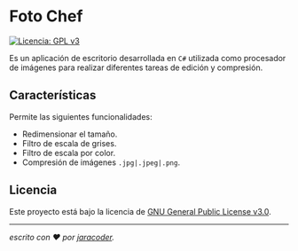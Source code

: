 # Foto Chef
[![Licencia: GPL v3](https://img.shields.io/badge/License-GPLv3-blue.svg)](https://www.gnu.org/licenses/gpl-3.0)

Es un aplicación de escritorio desarrollada en <code>C#</code> utilizada como procesador de imágenes para realizar diferentes tareas de edición y compresión. 


## Características

Permite las siguientes funcionalidades:

- Redimensionar el tamaño.
- Filtro de escala de grises.
- Filtro de escala por color.
- Compresión de imágenes <code>.jpg|.jpeg|.png</code>.


## Licencia

Este proyecto está bajo la licencia de [GNU General Public License v3.0](https://github.com/jaracoder/Foto.Chef/blob/main/LICENSE.MD).

---
_escrito con ❤️ por [jaracoder](https://github.com/jaracoder)._
